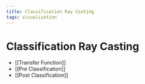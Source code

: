 ```yaml
---
title: Classification Ray Casting
tags: visualization
---
```


# Classification Ray Casting
- [[Transfer Function]]
- [[Pre Classification]]
- [[Post Classification]]




























































































